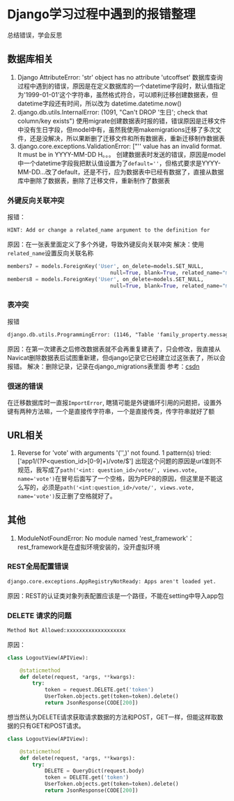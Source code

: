 # Django学习过程中遇到的报错整理

总结错误，学会反思

## 数据库相关

1. Django AttributeError: 'str' object has no attribute 'utcoffset'
   数据库查询过程中遇到的错误，原因是在定义数据库的一个datetime字段时，默认值指定为'1999-01-01'这个字符串，虽然格式符合，可以顺利迁移创建数据表，但datetime字段还有时间，所以改为 datetime.datetime.now()
2. django.db.utils.InternalError: (1091, "Can't DROP '生日'; check that column/key exists")
   使用migrate创建数据表时报的错，错误原因是迁移文件中没有生日字段，但model中有，虽然我使用makemigrations迁移了多次文件，还是没解决，所以果断删了迁移文件和所有数据表，重新迁移制作数据表
3. django.core.exceptions.ValidationError: ["'' value has an invalid format. It must be in YYYY-MM-DD H。。。
   创建数据表时发送的错误，原因是model中一个datetime字段我把默认值设置为了`default=''`，但格式要求是YYYY-MM-DD...改了default，还是不行，应为数据表中已经有数据了，直接从数据库中删除了数据表，删除了迁移文件，重新制作了数据表

### 外键反向关联冲突

报错：

```txt
HINT: Add or change a related_name argument to the definition for
```

原因：在一张表里面定义了多个外键，导致外键反向关联冲突
解决：使用`related_name`设置反向关联名称

```py
members7 = models.ForeignKey('User', on_delete=models.SET_NULL,
                                 null=True, blank=True, related_name="members7", db_column='成员7')
members8 = models.ForeignKey('User', on_delete=models.SET_NULL,
                                 null=True, blank=True, related_name="members8", db_column='成员8')
```

### 表冲突

报错

```txt
django.db.utils.ProgrammingError: (1146, "Table 'family_property.messagedt' doesn't exist")
```

原因：在第一次建表之后修改数据表就不会再重复建表了，只会修改，我直接从Navicat删除数据表后试图重新建，但django记录它已经建立过这张表了，所以会报错。
解决：删除记录，记录在django_migrations表里面
参考：[csdn](https://blog.csdn.net/qq_26870933/article/details/81537768)

### 很迷的错误

在迁移数据库时一直报`ImportError`, 瞎猜可能是外键循环引用的问题把，设置外键有两种方法嘛，一个是直接传字符串，一个是直接传类，传字符串就好了额

## URL相关

1. Reverse for 'vote' with arguments '('',)' not found. 1 pattern(s) tried: ['app1/(?P<question_id>[0-9]+)/vote/$']
   出现这个问题的原因是url准则不规范，我写成了`path('<int: question_id>/vote/', views.vote, name='vote')`在冒号后面写了一个空格，因为PEP8的原因，但这里是不能这么写的，必须是`path('<int:question_id>/vote/', views.vote, name='vote')`反正删了空格就好了。

## 其他

1. ModuleNotFoundError: No module named 'rest_framework'：
rest_framework是在虚拟环境安装的，没开虚拟环境

### REST全局配置错误

```txt
django.core.exceptions.AppRegistryNotReady: Apps aren't loaded yet.
```

原因：REST的认证类对象列表配置应该是一个路径，不能在setting中导入app包

### DELETE 请求的问题

```txt
Method Not Allowed:xxxxxxxxxxxxxxxxxxx
```

原因：

```py
class LogoutView(APIView):

    @staticmethod
    def delete(request, *args, **kwargs):
        try:
            token = request.DELETE.get('token')
            UserToken.objects.get(token=token).delete()
            return JsonResponse(CODE[200])
```

想当然认为DELETE请求获取请求数据的方法和POST，GET一样，但能这样取数据的只有GET和POST请求。

```py
class LogoutView(APIView):

    @staticmethod
    def delete(request, *args, **kwargs):
        try:
            DELETE = QueryDict(request.body)
            token = DELETE.get('token')
            UserToken.objects.get(token=token).delete()
            return JsonResponse(CODE[200])
```
